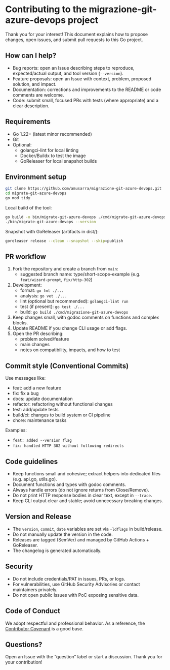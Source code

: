 # Contributing to the migrazione-git-azure-devops project

Thank you for your interest! This document explains how to propose changes, open issues, and submit pull requests to this Go project.

## How can I help?

- Bug reports: open an Issue describing steps to reproduce, expected/actual output, and tool version (`--version`).
- Feature proposals: open an Issue with context, problem, proposed solution, and impact.
- Documentation: corrections and improvements to the README or code comments are welcome.
- Code: submit small, focused PRs with tests (where appropriate) and a clear description.

## Requirements

- Go 1.22+ (latest minor recommended)
- Git
- Optional:
  - golangci-lint for local linting
  - Docker/Buildx to test the image
  - GoReleaser for local snapshot builds

## Environment setup

```bash
git clone https://github.com/amusarra/migrazione-git-azure-devops.git
cd migrate-git-azure-devops
go mod tidy
```

Local build of the tool:

```bash
go build -o bin/migrate-git-azure-devops ./cmd/migrate-git-azure-devops
./bin/migrate-git-azure-devops --version
```

Snapshot with GoReleaser (artifacts in dist/):

```bash
goreleaser release --clean --snapshot --skip=publish
```

## PR workflow

1. Fork the repository and create a branch from `main`:
   - suggested branch name: type/short-scope-example (e.g. `feat/wizard-prompt`, `fix/http-302`)
2. Development:
   - format: `go fmt ./...`
   - analysis: `go vet ./...`
   - lint (optional but recommended): `golangci-lint run`
   - test (if present): `go test ./...`
   - build: `go build ./cmd/migrazione-git-azure-devops`
3. Keep changes small, with godoc comments on functions and complex blocks.
4. Update README if you change CLI usage or add flags.
5. Open the PR describing:
   - problem solved/feature
   - main changes
   - notes on compatibility, impacts, and how to test

## Commit style (Conventional Commits)

Use messages like:

- feat: add a new feature
- fix: fix a bug
- docs: update documentation
- refactor: refactoring without functional changes
- test: add/update tests
- build/ci: changes to build system or CI pipeline
- chore: maintenance tasks

Examples:

- `feat: added --version flag`
- `fix: handled HTTP 302 without following redirects`

## Code guidelines

- Keep functions small and cohesive; extract helpers into dedicated files (e.g. api.go, utils.go).
- Document functions and types with godoc comments.
- Always handle errors (do not ignore returns from Close/Remove).
- Do not print HTTP response bodies in clear text, except in `--trace`.
- Keep CLI output clear and stable; avoid unnecessary breaking changes.

## Version and Release

- The `version`, `commit`, `date` variables are set via `-ldflags` in build/release.
- Do not manually update the version in the code.
- Releases are tagged (SemVer) and managed by GitHub Actions + GoReleaser.
- The changelog is generated automatically.

## Security

- Do not include credentials/PAT in issues, PRs, or logs.
- For vulnerabilities, use GitHub Security Advisories or contact maintainers privately.
- Do not open public Issues with PoC exposing sensitive data.

## Code of Conduct

We adopt respectful and professional behavior. As a reference, the [Contributor Covenant](https://www.contributor-covenant.org/version/2/1/code_of_conduct/) is a good base.

## Questions?

Open an Issue with the “question” label or start a discussion. Thank you for your contribution!
